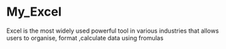 # My_Excel
Excel is the most widely used powerful tool in various industries that allows users to organise, format ,calculate data using fromulas

